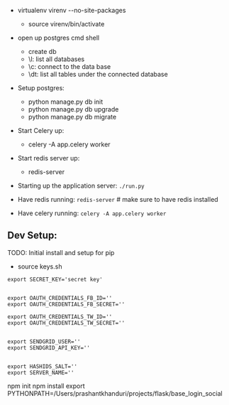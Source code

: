
 - virtualenv virenv --no-site-packages
     - source virenv/bin/activate
 - open up postgres cmd shell
   - create db
   - \l: list all databases
   - \c: connect to the data base
   - \dt: list all tables under the connected database
 - Setup postgres:
    - python manage.py db init
    - python manage.py db upgrade
    - python manage.py db migrate
 - Start Celery up:
    - celery -A app.celery worker
 - Start redis server up:
    - redis-server


 - Starting up the application server: `./run.py`
 - Have redis running: `redis-server` # make sure to have redis installed
 - Have celery running: `celery -A app.celery worker`



Dev Setup:
----

TODO: Initial install and setup for pip

 - source keys.sh
```
export SECRET_KEY='secret key'


export OAUTH_CREDENTIALS_FB_ID=''
export OAUTH_CREDENTIALS_FB_SECRET=''

export OAUTH_CREDENTIALS_TW_ID=''
export OAUTH_CREDENTIALS_TW_SECRET=''


export SENDGRID_USER=''
export SENDGRID_API_KEY=''


export HASHIDS_SALT=''
export SERVER_NAME=''
```

npm init
npm install
export PYTHONPATH=/Users/prashantkhanduri/projects/flask/base_login_social
